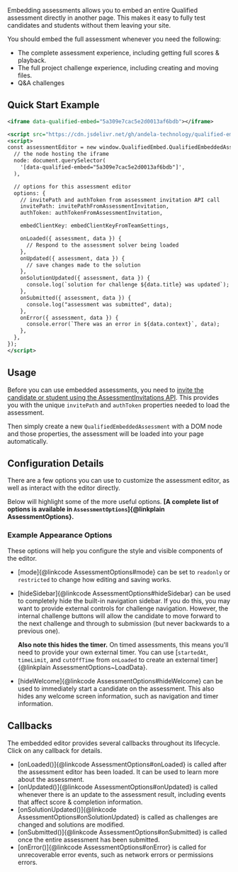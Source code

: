 Embedding assessments allows you to embed an entire Qualified assessment directly in another page. This makes it easy to fully test candidates and students without them leaving your site.

You should embed the full assessment whenever you need the following:

- The complete assessment experience, including getting full scores & playback.
- The full project challenge experience, including creating and moving files.
- Q&A challenges

## Quick Start Example

```xml
<iframe data-qualified-embed="5a309e7cac5e2d0013af6bdb"></iframe>

<script src="https://cdn.jsdelivr.net/gh/andela-technology/qualified-embed@v1.0.1/dist/embed.min.js"></script>
<script>
const assessmentEditor = new window.QualifiedEmbed.QualifiedEmbeddedAssessment({
  // the node hosting the iframe
  node: document.querySelector(
    '[data-qualified-embed="5a309e7cac5e2d0013af6bdb"]',
  ),

  // options for this assessment editor
  options: {
    // invitePath and authToken from assessment invitation API call
    invitePath: invitePathFromAssessmentInvitation,
    authToken: authTokenFromAssessmentInvitation,

    embedClientKey: embedClientKeyFromTeamSettings,

    onLoaded({ assessment, data }) {
      // Respond to the assessment solver being loaded
    },
    onUpdated({ assessment, data }) {
      // save changes made to the solution
    },
    onSolutionUpdated({ assessment, data }) {
      console.log(`solution for challenge ${data.title} was updated`);
    },
    onSubmitted({ assessment, data }) {
      console.log("assessment was submitted", data);
    },
    onError({ assessment, data }) {
      console.error(`There was an error in ${data.context}`, data);
    },
  },
});
</script>
```

## Usage

Before you can use embedded assessments, you need to [invite the candidate or student using the AssessmentInvitations API](https://docs.qualified.io/integrations/custom-integrations/api/#assessment-invitations). This provides you with the unique `invitePath` and `authToken` properties needed to load the assessment.

Then simply create a new `QualifiedEmbeddedAssessment` with a DOM node and those properties, the assessment will be loaded into your page automatically.

## Configuration Details

There are a few options you can use to customize the assessment editor, as well as interact with the editor directly.

Below will highlight some of the more useful options. **[A complete list of options is available in `AssessmentOptions`]{@linkplain AssessmentOptions}.**

### Example Appearance Options

These options will help you configure the style and visible components of the editor.

- [mode]{@linkcode AssessmentOptions#mode} can be set to `readonly` or `restricted` to change how editing and saving works.

- [hideSidebar]{@linkcode AssessmentOptions#hideSidebar} can be used to completely hide the built-in navigation sidebar. If you do this, you may want to provide external controls for challenge navigation. However, the internal challenge buttons will allow the candidate to move forward to the next challenge and through to submission (but never backwards to a previous one).

  **Also note this hides the timer.** On timed assessments, this means you'll need to provide your own external timer. You can use [`startedAt`, `timeLimit`, and `cutOffTime` from `onLoaded` to create an external timer]{@linkplain AssessmentOptions~LoadData}.

- [hideWelcome]{@linkcode AssessmentOptions#hideWelcome} can be used to immediately start a candidate on the assessment. This also hides any welcome screen information, such as navigation and timer information.

## Callbacks

The embedded editor provides several callbacks throughout its lifecycle. Click on any callback for details.

- [onLoaded()]{@linkcode AssessmentOptions#onLoaded} is called after the assessment editor has been loaded. It can be used to learn more about the assessment.
- [onUpdated()]{@linkcode AssessmentOptions#onUpdated} is called whenever there is an update to the assessment result, including events that affect score & completion information.
- [onSolutionUpdated()]{@linkcode AssessmentOptions#onSolutionUpdated} is called as challenges are changed and solutions are modified.
- [onSubmitted()]{@linkcode AssessmentOptions#onSubmitted} is called once the entire assessment has been submitted.
- [onError()]{@linkcode AssessmentOptions#onError} is called for unrecoverable error events, such as network errors or permissions errors.
